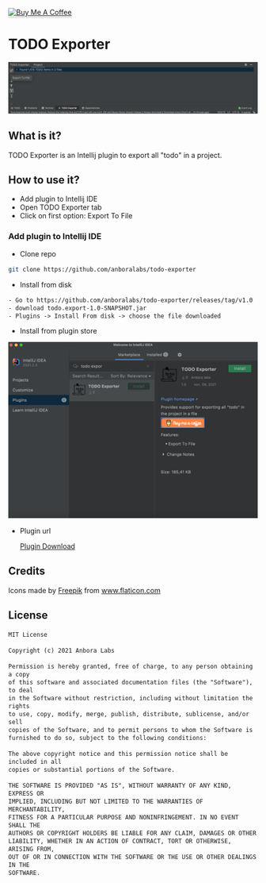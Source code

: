 <a href="https://www.buymeacoffee.com/dalgarins" target="_blank"><img src="https://www.buymeacoffee.com/assets/img/custom_images/orange_img.png" alt="Buy Me A Coffee" style="height: 41px !important;width: 174px !important;box-shadow: 0px 3px 2px 0px rgba(190, 190, 190, 0.5) !important;-webkit-box-shadow: 0px 3px 2px 0px rgba(190, 190, 190, 0.5) !important;" ></a>

# TODO Exporter

![Plugin](/images/todo_exporter.png)

## What is it?

TODO Exporter is an Intellij plugin to export all "todo" in a project.

## How to use it?

- Add plugin to Intellij IDE
- Open TODO Exporter tab
- Click on first option: Export To File

### Add plugin to Intellij IDE

- Clone repo

```sh
git clone https://github.com/anboralabs/todo-exporter
```

- Install from disk

```
- Go to https://github.com/anboralabs/todo-exporter/releases/tag/v1.0
- download todo.export-1.0-SNAPSHOT.jar
- Plugins -> Install From disk -> choose the file downloaded
```

- Install from plugin store

![Market Place](/images/todo_marketplace.png)

- Plugin url

  [Plugin Download](https://plugins.jetbrains.com/plugin/17983-todo-exporter)

## Credits

<div>Icons made by <a href="https://www.freepik.com" title="Freepik">Freepik</a> from <a href="https://www.flaticon.com/" title="Flaticon">www.flaticon.com</a></div>

## License

```
MIT License

Copyright (c) 2021 Anbora Labs

Permission is hereby granted, free of charge, to any person obtaining a copy
of this software and associated documentation files (the "Software"), to deal
in the Software without restriction, including without limitation the rights
to use, copy, modify, merge, publish, distribute, sublicense, and/or sell
copies of the Software, and to permit persons to whom the Software is
furnished to do so, subject to the following conditions:

The above copyright notice and this permission notice shall be included in all
copies or substantial portions of the Software.

THE SOFTWARE IS PROVIDED "AS IS", WITHOUT WARRANTY OF ANY KIND, EXPRESS OR
IMPLIED, INCLUDING BUT NOT LIMITED TO THE WARRANTIES OF MERCHANTABILITY,
FITNESS FOR A PARTICULAR PURPOSE AND NONINFRINGEMENT. IN NO EVENT SHALL THE
AUTHORS OR COPYRIGHT HOLDERS BE LIABLE FOR ANY CLAIM, DAMAGES OR OTHER
LIABILITY, WHETHER IN AN ACTION OF CONTRACT, TORT OR OTHERWISE, ARISING FROM,
OUT OF OR IN CONNECTION WITH THE SOFTWARE OR THE USE OR OTHER DEALINGS IN THE
SOFTWARE.
```
